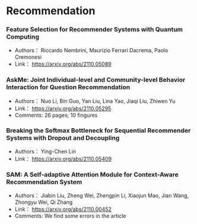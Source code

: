 # Recommendation
### **Feature Selection for Recommender Systems with Quantum Computing**
+ Authors： Riccardo Nembrini, Maurizio Ferrari Dacrema, Paolo Cremonesi
+ Link： https://arxiv.org/abs/2110.05089

### **AskMe: Joint Individual-level and Community-level Behavior Interaction  for Question Recommendation**
+ Authors： Nuo Li, Bin Guo, Yan Liu, Lina Yao, Jiaqi Liu, Zhiwen Yu
+ Link： https://arxiv.org/abs/2110.05295
+ Comments: 26 pages; 10 fingures

### **Breaking the Softmax Bottleneck for Sequential Recommender Systems with  Dropout and Decoupling**
+ Authors： Ying-Chen Lin
+ Link： https://arxiv.org/abs/2110.05409

### **SAM: A Self-adaptive Attention Module for Context-Aware Recommendation  System**
+ Authors： Jiabin Liu, Zheng Wei, Zhengpin Li, Xiaojun Mao, Jian Wang, Zhongyu Wei, Qi Zhang
+ Link： https://arxiv.org/abs/2110.00452
+ Comments: We find some errors in the article

